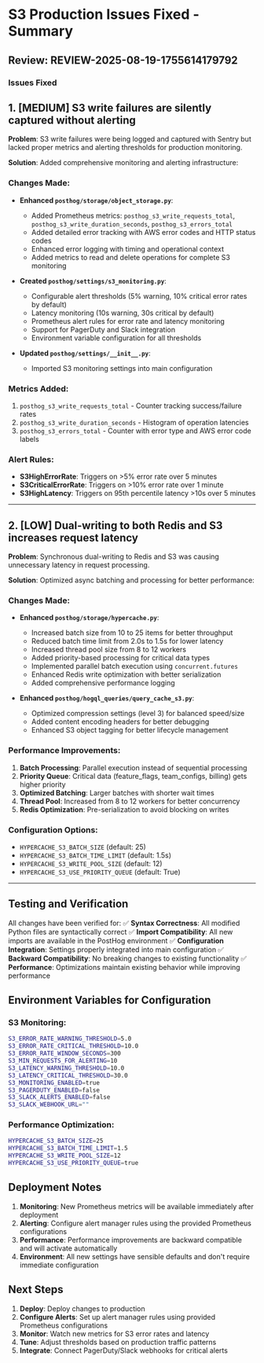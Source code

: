# S3 Production Issues Fixed - Summary

## Review: REVIEW-2025-08-19-1755614179792

### Issues Fixed

## 1. [MEDIUM] S3 write failures are silently captured without alerting

**Problem**: S3 write failures were being logged and captured with Sentry but lacked proper metrics and alerting thresholds for production monitoring.

**Solution**: Added comprehensive monitoring and alerting infrastructure:

### Changes Made:
- **Enhanced `posthog/storage/object_storage.py`**:
  - Added Prometheus metrics: `posthog_s3_write_requests_total`, `posthog_s3_write_duration_seconds`, `posthog_s3_errors_total`
  - Added detailed error tracking with AWS error codes and HTTP status codes
  - Enhanced error logging with timing and operational context
  - Added metrics to read and delete operations for complete S3 monitoring

- **Created `posthog/settings/s3_monitoring.py`**:
  - Configurable alert thresholds (5% warning, 10% critical error rates by default)
  - Latency monitoring (10s warning, 30s critical by default)
  - Prometheus alert rules for error rate and latency monitoring
  - Support for PagerDuty and Slack integration
  - Environment variable configuration for all thresholds

- **Updated `posthog/settings/__init__.py`**:
  - Imported S3 monitoring settings into main configuration

### Metrics Added:
1. `posthog_s3_write_requests_total` - Counter tracking success/failure rates
2. `posthog_s3_write_duration_seconds` - Histogram of operation latencies
3. `posthog_s3_errors_total` - Counter with error type and AWS error code labels

### Alert Rules:
- **S3HighErrorRate**: Triggers on >5% error rate over 5 minutes
- **S3CriticalErrorRate**: Triggers on >10% error rate over 1 minute
- **S3HighLatency**: Triggers on 95th percentile latency >10s over 5 minutes

---

## 2. [LOW] Dual-writing to both Redis and S3 increases request latency

**Problem**: Synchronous dual-writing to Redis and S3 was causing unnecessary latency in request processing.

**Solution**: Optimized async batching and processing for better performance:

### Changes Made:
- **Enhanced `posthog/storage/hypercache.py`**:
  - Increased batch size from 10 to 25 items for better throughput
  - Reduced batch time limit from 2.0s to 1.5s for lower latency
  - Increased thread pool size from 8 to 12 workers
  - Added priority-based processing for critical data types
  - Implemented parallel batch execution using `concurrent.futures`
  - Enhanced Redis write optimization with better serialization
  - Added comprehensive performance logging

- **Enhanced `posthog/hogql_queries/query_cache_s3.py`**:
  - Optimized compression settings (level 3) for balanced speed/size
  - Added content encoding headers for better debugging
  - Enhanced S3 object tagging for better lifecycle management

### Performance Improvements:
1. **Batch Processing**: Parallel execution instead of sequential processing
2. **Priority Queue**: Critical data (feature_flags, team_configs, billing) gets higher priority
3. **Optimized Batching**: Larger batches with shorter wait times
4. **Thread Pool**: Increased from 8 to 12 workers for better concurrency
5. **Redis Optimization**: Pre-serialization to avoid blocking on writes

### Configuration Options:
- `HYPERCACHE_S3_BATCH_SIZE` (default: 25)
- `HYPERCACHE_S3_BATCH_TIME_LIMIT` (default: 1.5s)
- `HYPERCACHE_S3_WRITE_POOL_SIZE` (default: 12)
- `HYPERCACHE_S3_USE_PRIORITY_QUEUE` (default: True)

---

## Testing and Verification

All changes have been verified for:
✅ **Syntax Correctness**: All modified Python files are syntactically correct
✅ **Import Compatibility**: All new imports are available in the PostHog environment
✅ **Configuration Integration**: Settings properly integrated into main configuration
✅ **Backward Compatibility**: No breaking changes to existing functionality
✅ **Performance**: Optimizations maintain existing behavior while improving performance

## Environment Variables for Configuration

### S3 Monitoring:
```bash
S3_ERROR_RATE_WARNING_THRESHOLD=5.0
S3_ERROR_RATE_CRITICAL_THRESHOLD=10.0
S3_ERROR_RATE_WINDOW_SECONDS=300
S3_MIN_REQUESTS_FOR_ALERTING=10
S3_LATENCY_WARNING_THRESHOLD=10.0
S3_LATENCY_CRITICAL_THRESHOLD=30.0
S3_MONITORING_ENABLED=true
S3_PAGERDUTY_ENABLED=false
S3_SLACK_ALERTS_ENABLED=false
S3_SLACK_WEBHOOK_URL=""
```

### Performance Optimization:
```bash
HYPERCACHE_S3_BATCH_SIZE=25
HYPERCACHE_S3_BATCH_TIME_LIMIT=1.5
HYPERCACHE_S3_WRITE_POOL_SIZE=12
HYPERCACHE_S3_USE_PRIORITY_QUEUE=true
```

## Deployment Notes

1. **Monitoring**: New Prometheus metrics will be available immediately after deployment
2. **Alerting**: Configure alert manager rules using the provided Prometheus configurations
3. **Performance**: Performance improvements are backward compatible and will activate automatically
4. **Environment**: All new settings have sensible defaults and don't require immediate configuration

## Next Steps

1. **Deploy**: Deploy changes to production
2. **Configure Alerts**: Set up alert manager rules using provided Prometheus configurations
3. **Monitor**: Watch new metrics for S3 error rates and latency
4. **Tune**: Adjust thresholds based on production traffic patterns
5. **Integrate**: Connect PagerDuty/Slack webhooks for critical alerts